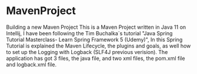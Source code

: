 # MavenProject
Building a new Maven Project
This is a Maven Project written in Java 11 on Intellij, I have been following the Tim Buchalka´s tutorial "Java Spring Tutorial Masterclass- Learn Spring Framework 5 (Udemy)", 
In this Spring Tutorial is explained the Maven Lifecycle, the plugins and goals, as well how to set up the Logging with Logback (SLF4J previous verision). The application has got 
3 files, the java file, and two xml files, the pom.xml file and logback.xml file.

